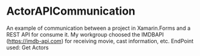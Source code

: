 # ActorAPICommunication
An example of communication between a project in Xamarin.Forms and a REST API for consume it. 
My workgroup choosed the IMDBAPI (https://imdb-api.com) for receiving movie, cast information, etc.
EndPoint used: Get Actors